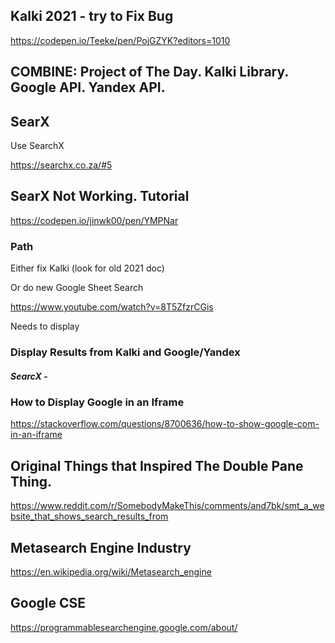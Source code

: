 ## Kalki 2021 - try to Fix Bug

https://codepen.io/Teeke/pen/PojGZYK?editors=1010

## COMBINE: Project of The Day. Kalki Library. Google API. Yandex API.  

## SearX

Use SearchX

https://searchx.co.za/#5

## SearX Not Working. Tutorial

https://codepen.io/jinwk00/pen/YMPNar

### Path

Either fix Kalki (look for old 2021 doc)

Or do new Google Sheet Search

https://www.youtube.com/watch?v=8T5ZfzrCGis

Needs to display

### Display Results from Kalki and Google/Yandex

##### SearcX - 

### How to Display Google in an Iframe

https://stackoverflow.com/questions/8700636/how-to-show-google-com-in-an-iframe

## Original Things that Inspired The Double Pane Thing.

https://www.reddit.com/r/SomebodyMakeThis/comments/and7bk/smt_a_website_that_shows_search_results_from

## Metasearch Engine Industry

https://en.wikipedia.org/wiki/Metasearch_engine

## Google CSE

https://programmablesearchengine.google.com/about/
